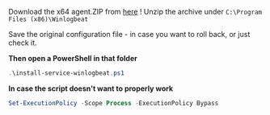 Download the x64 agent.ZIP from [here](https://www.elastic.co/fr/downloads/beats/winlogbeat) !
Unzip the archive under `C:\Program Files (x86)\Winlogbeat`

Save the original configuration file - in case you want to roll back, or just check it.

**Then open a PowerShell in that folder**
```PowerShell
.\install-service-winlogbeat.ps1
```

**In case the script doesn't want to properly work**
```PowerShell
Set-ExecutionPolicy -Scope Process -ExecutionPolicy Bypass
```
